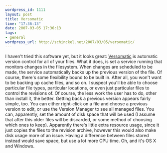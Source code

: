 ```yaml
--- 
wordpress_id: 1111
layout: post
title: Versomatic
time: "17:36:13"
date: 2007-03-05 17:36:13
tags: 
- general
wordpress_url: http://schinckel.net/2007/03/05/versomatic/
---
```

I haven't tried this software yet, but it looks great: [Versomatic][1] is automatic version control for all of your files. What it does, is set a service running that monitors changes in the filesystem. When changes are scheduled to be made, the service automatically backs up the previous version of the file. Of course, there's some flexibility bound to be built in. After all, you won't want to be backing up cache files, and so on. I suspect you'll be able to choose particular file types, particular locations, or even just particular files to control the revisions of. Of course, the less work the user has to do, other than install it, the better. Getting back a previous version appears fairly simple, too. You can either right-click on a file and choose a previous version to edit, or use the Version Manager to see all managed files. You can, apparently, set the amount of disk space that will be used (I assume that after this older files will be discarded, or some method of choosing which ones to keep). Apparently there's little extra resource usage, since it just copies the files to the revision archive, however this would also make disk usage more of an issue. Having a difference between files stored instead would save space, but use a lot more CPU time. Oh, and it's OS X and Windows. 

   [1]: http://www.acertant.com/web/versomatic/default.htm

